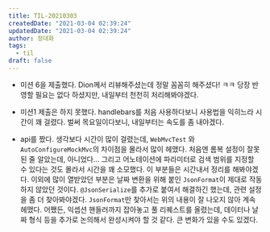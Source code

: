```yaml
---
title: TIL-20210303
createdDate: "2021-03-04 02:39:24"
updatedDate: "2021-03-04 02:39:24"
author: 정대화
tags:
  - til
draft: false
---
```


- 미션 6을 제출했다. Dion께서 리뷰해주셨는데 정말 꼼꼼히 해주셨다! ㅋㅋ 당장 반영할 필요는 없다 하셨지만, 내일부터 천천히 처리해봐야겠다.

- 미션1 제출은 하지 못했다. handlebars를 처음 사용하다보니 사용법을 익히느라 시간이 꽤 걸렸다. 벌써 목요일이다보니, 내일부터는 속도를 좀 내야겠다.

- api를 짰다. 생각보다 시간이 많이 걸렸는데, `WebMvcTest` 와 `AutoConfigureMockMvc`의 차이점을 몰라서 많이 헤맸다. 처음엔 롬복 설정이 잘못된 줄 알았는데, 아니었다... 그리고 어노테이션에 파라미터로 검색 범위를 지정할 수 있다는 것도 몰라서 시간을 꽤 소모했다. 이 부분들은 시간내서 정리를 해봐야겠다. 이외에 많이 열받았던 부분은 날짜 변환을 위해 붙인 `JsonFormat`이 제대로 작동하지 않았던 것이다. `@JsonSerialize`를 추가로 붙여서 해결하긴 했는데, 관련 설정을 좀 더 찾아봐야겠다. `JsonFormat`만 찾아서는 위의 내용이 잘 나오지 않아 계속 헤맸다. 어쨌든, 익셉션 핸들러까지 잡아놓고 풀 리퀘스트를 올렸는데, 데이터나 날짜 형식 등을 추가로 논의해서 완성시켜야 할 것 같다. 큰 변화가 있을 수도 있겠다.